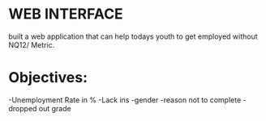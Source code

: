 # WEB INTERFACE

built a web application that can help todays youth to get employed without NQ12/ Metric.

# Objectives:

-Unemployment Rate in %
-Lack ins 
-gender
-reason not to complete 
-dropped out grade
